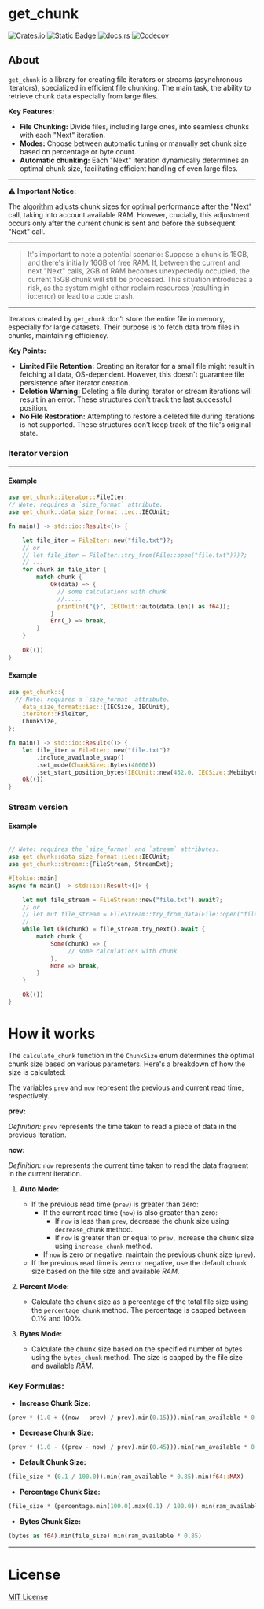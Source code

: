# get_chunk

[![Crates.io](https://img.shields.io/crates/v/get_chunk?style=for-the-badge)](https://crates.io/crates/get_chunk)
[![Static Badge](https://img.shields.io/badge/changelog---?style=for-the-badge&labelColor=blue&color=blue)](https://github.com/m62624/get_chunk/blob/main/CHANGELOG.md)
[![docs.rs](https://img.shields.io/docsrs/get_chunk?style=for-the-badge)](https://docs.rs/get_chunk/latest/get_chunk)
[![Codecov](https://img.shields.io/codecov/c/github/m62624/get_chunk?style=for-the-badge)](https://codecov.io/gh/m62624/get_chunk)

## About

`get_chunk` is a library for creating file iterators or streams (asynchronous iterators),
specialized in efficient file chunking. The main task, the ability to retrieve chunk data especially from large files.

**Key Features:**
- **File Chunking:** Divide files, including large ones, into seamless chunks with each "Next" iteration.
- **Modes:** Choose between automatic tuning or manually set chunk size based on percentage or byte count.
- **Automatic chunking:** Each "Next" iteration dynamically determines an optimal chunk size, facilitating efficient handling of even large files.
---
⚠️ **Important Notice:**

The [algorithm](#how-it-works) adjusts chunk sizes for optimal performance after the "Next" call, 
taking into account available RAM. However, crucially, this adjustment occurs only after 
the current chunk is sent and before the subsequent "Next" call.

---
> It's important to note a potential scenario: Suppose a chunk is 15GB, and there's initially 16GB of free RAM. 
If, between the current and next "Next" calls, 2GB of RAM becomes unexpectedly occupied, 
the current 15GB chunk will still be processed. This situation introduces a risk, 
as the system might either reclaim resources (resulting in io::error) or lead to a code crash.

---

Iterators created by `get_chunk` don't store the entire file in memory, especially for large datasets.
Their purpose is to fetch data from files in chunks, maintaining efficiency.

**Key Points:**
- **Limited File Retention:** Creating an iterator for a small file might result in fetching all data, OS-dependent.
  However, this doesn't guarantee file persistence after iterator creation.
- **Deletion Warning:** Deleting a file during iterator or stream iterations will result in an error.
  These structures don't track the last successful position.
- **No File Restoration:** Attempting to restore a deleted file during iterations is not supported.
  These structures don't keep track of the file's original state.

### Iterator version

---
#### Example
```rust
use get_chunk::iterator::FileIter;
// Note: requires a `size_format` attribute.
use get_chunk::data_size_format::iec::IECUnit;

fn main() -> std::io::Result<()> {

    let file_iter = FileIter::new("file.txt")?;
    // or 
    // let file_iter = FileIter::try_from(File::open("file.txt")?)?;
    // ...
    for chunk in file_iter {
        match chunk {
            Ok(data) => {
              // some calculations with chunk
              //.....
              println!("{}", IECUnit::auto(data.len() as f64));
            }
            Err(_) => break,
        }
    }
    
    Ok(())
}
```

#### Example
```rust
use get_chunk::{
  // Note: requires a `size_format` attribute.
    data_size_format::iec::{IECSize, IECUnit},
    iterator::FileIter,
    ChunkSize,
};

fn main() -> std::io::Result<()> {
    let file_iter = FileIter::new("file.txt")?
        .include_available_swap()
        .set_mode(ChunkSize::Bytes(40000))
        .set_start_position_bytes(IECUnit::new(432.0, IECSize::Mebibyte).into());
    Ok(())
}

```

### Stream version

#### Example
```rust

// Note: requires the `size_format` and `stream` attributes.
use get_chunk::data_size_format::iec::IECUnit;
use get_chunk::stream::{FileStream, StreamExt};

#[tokio::main]
async fn main() -> std::io::Result<()> {

    let mut file_stream = FileStream::new("file.txt").await?;
    // or
    // let mut file_stream = FileStream::try_from_data(File::open("file.txt").await?)?;
    // ...
    while let Ok(chunk) = file_stream.try_next().await {
        match chunk {
            Some(chunk) => {
                 // some calculations with chunk
            },
            None => break,
        }
    }

    Ok(())
}
```

# How it works

The `calculate_chunk` function in the `ChunkSize` enum determines the optimal chunk size based on various parameters. Here's a breakdown of how the size is calculated: 

The variables `prev` and `now` represent the previous and current read time, respectively.

**prev:**

*Definition:* `prev` represents the time taken to read a piece of data in the previous iteration.

**now:**

*Definition:* `now` represents the current time taken to read the data fragment in the current iteration.

1. **Auto Mode:**
   - If the previous read time (`prev`) is greater than zero:
     - If the current read time (`now`) is also greater than zero:
       - If `now` is less than `prev`, decrease the chunk size using `decrease_chunk` method.
       - If `now` is greater than or equal to `prev`, increase the chunk size using `increase_chunk` method.
     - If `now` is zero or negative, maintain the previous chunk size (`prev`).
   - If the previous read time is zero or negative, use the default chunk size based on the file size and available *RAM*.

2. **Percent Mode:**
   - Calculate the chunk size as a percentage of the total file size using the `percentage_chunk` method. The percentage is capped between 0.1% and 100%.

3. **Bytes Mode:**
   - Calculate the chunk size based on the specified number of bytes using the `bytes_chunk` method. The size is capped by the file size and available *RAM*.

### Key Formulas:

- **Increase Chunk Size:**

```rust
(prev * (1.0 + ((now - prev) / prev).min(0.15))).min(ram_available * 0.85).min(f64::MAX)
```

- **Decrease Chunk Size:**

```rust
(prev * (1.0 - ((prev - now) / prev).min(0.45))).min(ram_available * 0.85).min(f64::MAX)
```

- **Default Chunk Size:**

```rust
(file_size * (0.1 / 100.0)).min(ram_available * 0.85).min(f64::MAX)
```

- **Percentage Chunk Size:**

```rust
(file_size * (percentage.min(100.0).max(0.1) / 100.0)).min(ram_available * 0.85)
```

- **Bytes Chunk Size:**
```rust
(bytes as f64).min(file_size).min(ram_available * 0.85)
```

---
# License
 [MIT License](https://github.com/m62624/get_chunk/blob/main/LICENSE)